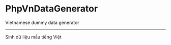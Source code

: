 # PhpVnDataGenerator
Vietnamese dummy data generator

--------------------

Sinh dữ liệu mẫu tiếng Việt
